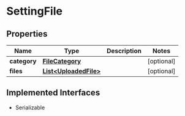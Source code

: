 

# SettingFile


## Properties

| Name | Type | Description | Notes |
|------------ | ------------- | ------------- | -------------|
|**category** | [**FileCategory**](FileCategory.md) |  |  [optional] |
|**files** | [**List&lt;UploadedFile&gt;**](UploadedFile.md) |  |  [optional] |


## Implemented Interfaces

* Serializable


